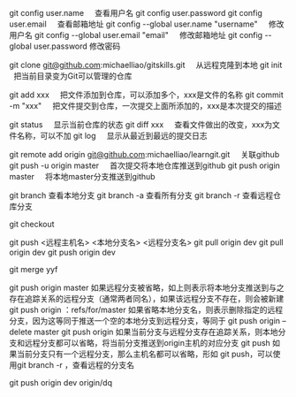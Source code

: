 git config user.name     查看用户名
git config user.password
git config user.email     查看邮箱地址
git config --global user.name "username"     修改用户名
git config --global user.email "email"     修改邮箱地址
git config --global user.password    修改密码

git clone git@github.com:michaelliao/gitskills.git     从远程克隆到本地
git init     把当前目录变为Git可以管理的仓库

git add xxx     把文件添加到仓库，可以添加多个，xxx是文件的名称
git commit -m "xxx"     把文件提交到仓库，一次提交上面所添加的，xxx是本次提交的描述

git status     显示当前仓库的状态
git diff xxx     查看文件做出的改变，xxx为文件名称，可以不加
git log     显示从最近到最远的提交日志

git remote add origin git@github.com:michaelliao/learngit.git     关联github
git push -u origin master     首次提交将本地仓库推送到github
git push origin master     将本地master分支推送到github


git branch	查看本地分支
git branch -a 查看所有分支
git branch -r 查看远程仓库分支

git checkout

git push <远程主机名> <本地分支名>  <远程分支名>
git pull origin dev
git pull origin dev
git push origin dev

git merge yyf

git push origin master
如果远程分支被省略，如上则表示将本地分支推送到与之存在追踪关系的远程分支（通常两者同名），如果该远程分支不存在，则会被新建
git push origin ：refs/for/master
如果省略本地分支名，则表示删除指定的远程分支，因为这等同于推送一个空的本地分支到远程分支，等同于 git push origin –delete master
git push origin
如果当前分支与远程分支存在追踪关系，则本地分支和远程分支都可以省略，将当前分支推送到origin主机的对应分支
git push
如果当前分支只有一个远程分支，那么主机名都可以省略，形如 git push，可以使用git branch -r ，查看远程的分支名

git push origin dev origin/dq

